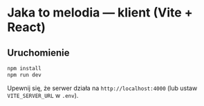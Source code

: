 # Jaka to melodia — klient (Vite + React)

## Uruchomienie
```bash
npm install
npm run dev
```
Upewnij się, że serwer działa na `http://localhost:4000` (lub ustaw `VITE_SERVER_URL` w `.env`).

